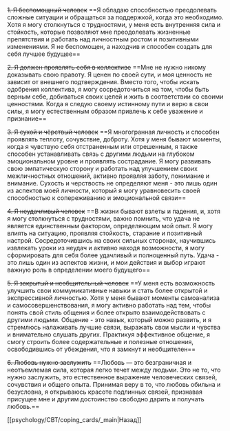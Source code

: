 ~~1. Я беспомощный человек~~
==Я обладаю способностью преодолевать сложные ситуации и обращаться за поддержкой, когда это необходимо. Хотя я могу столкнуться с трудностями, у меня есть внутренняя сила и стойкость, которые позволяют мне преодолевать жизненные препятствия и работать над личностным ростом и позитивными изменениями. Я не беспомощен, а находчив и способен создать для себя лучшее будущее==

~~2. Я должен проявлять себя в коллективе~~
==Мне не нужно никому доказывать свою правоту. Я ценен по своей сути, и моя ценность не зависит от внешнего подтверждения. Вместо того, чтобы искать одобрения коллектива, я могу сосредоточиться на том, чтобы быть верным себе, добиваться своих целей и жить в соответствии со своими ценностями. Когда я следую своему истинному пути и верю в свои силы, я могу естественным образом привлечь к себе уважение и признание==

~~3. Я сухой и чёрствый человек~~
==Я многогранная личность и способен проявлять теплоту, сочувствие, доброту. Хотя у меня бывают моменты, когда я чувствую себя отстраненным или отрешенным, я также способен устанавливать связь с другими людьми на глубоком эмоциональном уровне и проявлять сострадание. Я могу развивать свою эмпатическую сторону и работать над улучшением своих межличностных отношений, активно проявляя заботу, понимание и внимание. Сухость и черствость не определяют меня - это лишь один из аспектов моей личности, который я могу уравновесить своей способностью к сопереживанию и эмоциональной связи==

~~4. Я неудачливый человек~~
==В жизни бывают взлеты и падения, и, хотя я могу столкнуться с трудностями, важно помнить, что удача не является единственным фактором, определяющим мой опыт. Я могу влиять на ситуацию, проявляя стойкость, старание и позитивный настрой. Сосредоточившись на своих сильных сторонах, научившись извлекать уроки из неудач и активно находя возможности, я могу сформировать для себя более удачливый и полноценный путь. Удача - это лишь один из аспектов жизни, и мои действия и выбор играют важную роль в определении моего будущего==

~~5. Я закрытый и необщительный человек~~
==У меня есть возможность улучшить свои коммуникативные навыки и стать более открытой и экспрессивной личностью. Хотя у меня бывают моменты самоанализа и самосовершенствования, я могу активно работать над тем, чтобы понять свой стиль общения и более открыто взаимодействовать с другими людьми. Общение - это навык, который можно развить, и я стремлюсь налаживать лучшие связи, выражать свои мысли и чувства и внимательно слушать других. Практикуя эффективное общение, я смогу строить более содержательные и полезные отношения, освободившись от убеждения, что я замкнут и необщителен==

~~6. Любовь нужно заслужить~~
==Любовь — это безграничная и неотъемлемая сила, которая легко течет между людьми. Это не то, что нужно заслужить, это естественное выражение человеческих связей, сочувствия и общего опыта. Принимая веру в то, что любовь обильна и безусловна, я открываюсь красоте подлинных связей, признавая присущее мне и другим достоинство свободно дарить и получать любовь.==

[[psychology/CBT/coping_cards/_main|Назад]]
